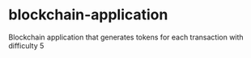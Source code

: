 # blockchain-application
Blockchain application that generates tokens for each transaction with difficulty 5
